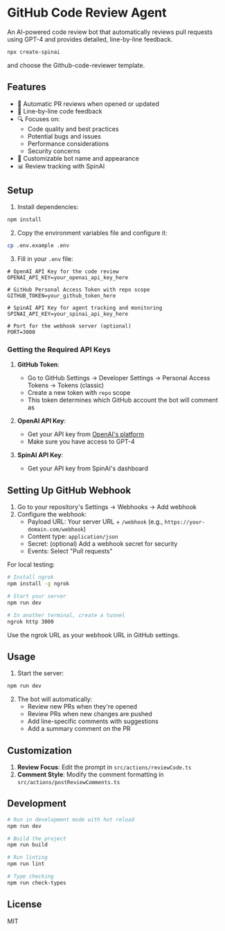 # GitHub Code Review Agent
An AI-powered code review bot that automatically reviews pull requests using GPT-4 and provides detailed, line-by-line feedback.

```bash
npx create-spinai
```
and choose the Github-code-reviewer template.


## Features

- 🤖 Automatic PR reviews when opened or updated
- 📝 Line-by-line code feedback
- 🔍 Focuses on:
  - Code quality and best practices
  - Potential bugs and issues
  - Performance considerations
  - Security concerns
- 🎨 Customizable bot name and appearance
- 📊 Review tracking with SpinAI

## Setup

1. Install dependencies:
```bash
npm install
```

2. Copy the environment variables file and configure it:
```bash
cp .env.example .env
```

3. Fill in your `.env` file:
```env
# OpenAI API Key for the code review
OPENAI_API_KEY=your_openai_api_key_here

# GitHub Personal Access Token with repo scope
GITHUB_TOKEN=your_github_token_here

# SpinAI API Key for agent tracking and monitoring
SPINAI_API_KEY=your_spinai_api_key_here

# Port for the webhook server (optional)
PORT=3000
```

### Getting the Required API Keys

1. **GitHub Token**:
   - Go to GitHub Settings → Developer Settings → Personal Access Tokens → Tokens (classic)
   - Create a new token with `repo` scope
   - This token determines which GitHub account the bot will comment as

2. **OpenAI API Key**:
   - Get your API key from [OpenAI's platform](https://platform.openai.com/api-keys)
   - Make sure you have access to GPT-4

3. **SpinAI API Key**:
   - Get your API key from SpinAI's dashboard

## Setting Up GitHub Webhook

1. Go to your repository's Settings → Webhooks → Add webhook
2. Configure the webhook:
   - Payload URL: Your server URL + `/webhook` (e.g., `https://your-domain.com/webhook`)
   - Content type: `application/json`
   - Secret: (optional) Add a webhook secret for security
   - Events: Select "Pull requests"

For local testing:
```bash
# Install ngrok
npm install -g ngrok

# Start your server
npm run dev

# In another terminal, create a tunnel
ngrok http 3000
```

Use the ngrok URL as your webhook URL in GitHub settings.

## Usage

1. Start the server:
```bash
npm run dev
```

2. The bot will automatically:
   - Review new PRs when they're opened
   - Review PRs when new changes are pushed
   - Add line-specific comments with suggestions
   - Add a summary comment on the PR

## Customization

1. **Review Focus**: Edit the prompt in `src/actions/reviewCode.ts`
2. **Comment Style**: Modify the comment formatting in `src/actions/postReviewComments.ts`

## Development

```bash
# Run in development mode with hot reload
npm run dev

# Build the project
npm run build

# Run linting
npm run lint

# Type checking
npm run check-types
```

## License

MIT 